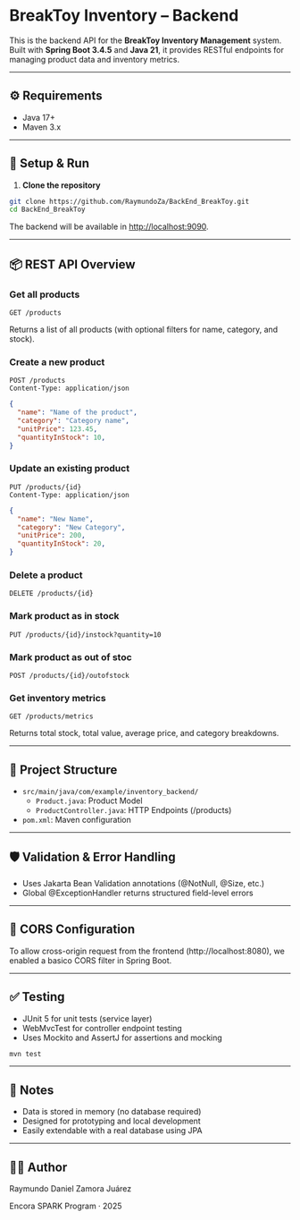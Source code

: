 # BreakToy Inventory – Backend

This is the backend API for the **BreakToy Inventory Management** system. Built with **Spring Boot 3.4.5** and **Java 21**, it provides RESTful endpoints for managing product data and inventory metrics.

---

## ⚙️ Requirements

- Java 17+
- Maven 3.x

---

## 🚀 Setup & Run

1. **Clone the repository**

```bash
git clone https://github.com/RaymundoZa/BackEnd_BreakToy.git
cd BackEnd_BreakToy
   ```
   
The backend will be available in [http://localhost:9090](http://localhost:9090).

---

## 📦 REST API Overview

### Get all products
```http
GET /products
```
Returns a list of all products (with optional filters for name, category, and stock).

### Create a new product
```http
POST /products
Content-Type: application/json
```  
```json
{
  "name": "Name of the product",
  "category": "Category name",
  "unitPrice": 123.45,
  "quantityInStock": 10,
}
```

### Update an existing product
```http
PUT /products/{id}
Content-Type: application/json
```  
```json
{
  "name": "New Name",
  "category": "New Category",
  "unitPrice": 200,
  "quantityInStock": 20,
}
```

### Delete a product
```http
DELETE /products/{id}
```

### Mark product as in stock
```http
PUT /products/{id}/instock?quantity=10
```

### Mark product as out of stoc
```http
POST /products/{id}/outofstock
```

### Get inventory metrics
```http
GET /products/metrics
```  
Returns total stock, total value, average price, and category breakdowns.


---

## 🧠 Project Structure

- `src/main/java/com/example/inventory_backend/`
    - `Product.java`: Product Model
    - `ProductController.java`: HTTP Endpoints (/products)
- `pom.xml`: Maven configuration

---

## 🛡️ Validation & Error Handling

- Uses Jakarta Bean Validation annotations (@NotNull, @Size, etc.)
- Global @ExceptionHandler returns structured field-level errors

---

## 🔧 CORS Configuration

To allow cross-origin request from the frontend (http://localhost:8080), we enabled a basico CORS filter in Spring Boot.

---

## ✅ Testing

- JUnit 5 for unit tests (service layer)
- WebMvcTest for controller endpoint testing
- Uses Mockito and AssertJ for assertions and mocking

```bash
mvn test
   ```

---

## 📌 Notes

- Data is stored in memory (no database required)
- Designed for prototyping and local development
- Easily extendable with a real database using JPA

---

## 👨‍💻 Author

Raymundo Daniel Zamora Juárez

Encora SPARK Program · 2025
